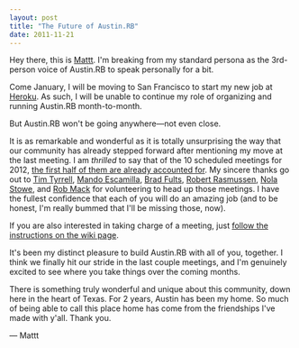 ```yaml
---
layout: post
title: "The Future of Austin.RB"
date: 2011-11-21
---
```


Hey there, this is [Mattt](http://mattt.me/). I'm breaking from my standard persona as the 3rd-person voice of Austin.RB to speak personally for a bit.

Come January, I will be moving to San Francisco to start my new job at [Heroku](http://heroku.com/). As such, I will be unable to continue my role of organizing and running Austin.RB month-to-month.

But Austin.RB won't be going anywhere—not even close.

It is as remarkable and wonderful as it is totally unsurprising the way that our community has already stepped forward after mentioning my move at the last meeting. I am _thrilled_ to say that of the 10 scheduled meetings for 2012, [the first half of them are already accounted for](https://github.com/austin-rb/Meetings/wiki/2012-Meeting-Schedule). My sincere thanks go out to [Tim Tyrrell](https://twitter.com/timtyrrell), [Mando Escamilla](https://twitter.com/mandoescamilla), [Brad Fults](https://twitter.com/h3h), [Robert Rasmussen](https://twitter.com/robrasmussen), [Nola Stowe](https://twitter.com/rubygeekdotcom), and [Rob Mack](https://twitter.com/robmack) for volunteering to head up those meetings. I have the fullest confidence that each of you will do an amazing job (and to be honest, I'm really bummed that I'll be missing those, now).

If you are also interested in taking charge of a meeting, just [follow the instructions on the wiki page](https://github.com/austin-rb/Meetings/wiki/2012-Meeting-Schedule).

It's been my distinct pleasure to build Austin.RB with all of you, together. I think we finally hit our stride in the last couple meetings, and I'm genuinely excited to see where you take things over the coming months.

There is something truly wonderful and unique about this community, down here in the heart of Texas. For 2 years, Austin has been my home. So much of being able to call this place home has come from the friendships I've made with y'all. Thank you.

— Mattt